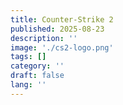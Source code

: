 ```yaml
---
title: Counter-Strike 2
published: 2025-08-23
description: ''
image: './cs2-logo.png'
tags: []
category: ''
draft: false 
lang: ''
---
```

